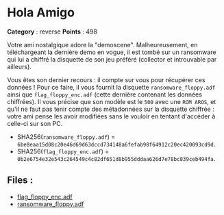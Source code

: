 # Hola Amigo

**Category** : reverse
**Points** : 498

Votre ami nostalgique adore la "demoscene".
Malheureusement, en téléchargeant la dernière demo en vogue, il est tombé sur un ransomware qui lui a chiffré la disquette
de son jeu préféré (collector et introuvable par ailleurs).

Vous êtes son dernier recours : il compte sur vous pour récupérer ces données !
Pour ce faire, il vous fournit la disquette `ransomware_floppy.adf` ainsi que `flag_floppy_enc.adf` (cette dernière contenant les données chiffrées).
Il vous précise que son modèle est le `500` avec une `ROM AROS`, et qu'il ne faut pas tenir compte des métadonnées sur la disquette chiffrée : votre ami pense les avoir modifiées sans le vouloir en tentant d'accéder à celle-ci sur son PC.

* SHA256(`ransomware_floppy.adf`) = `6be8eaa15d08c20e46d69d63dccd734148a6fefab98f64912c20ec420093cd9d`.
* SHA256(`flag_floppy_enc.adf`) = `0b2e6754e32e543c264549c4c82df651d8b955dddaa626d7e78bc839ceb494fa`.



## Files : 
 - [flag_floppy_enc.adf](./flag_floppy_enc.adf)
 - [ransomware_floppy.adf](./ransomware_floppy.adf)


